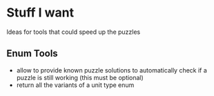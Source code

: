 # Stuff I want
Ideas for tools that could speed up the puzzles

## Enum Tools
- allow to provide known puzzle solutions to automatically check if a puzzle is still working (this must be optional)
- return all the variants of a unit type enum